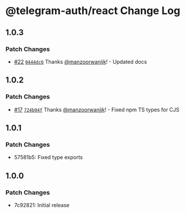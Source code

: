 # @telegram-auth/react Change Log

## 1.0.3

### Patch Changes

- [#22](https://github.com/manzoorwanijk/telegram-auth/pull/22) [`0444dc6`](https://github.com/manzoorwanijk/telegram-auth/commit/0444dc663acae11117a44cc4284a9f773a758328) Thanks [@manzoorwanijk](https://github.com/manzoorwanijk)! - Updated docs

## 1.0.2

### Patch Changes

- [#17](https://github.com/manzoorwanijk/telegram-auth/pull/17) [`724b94f`](https://github.com/manzoorwanijk/telegram-auth/commit/724b94f889d18f46deaf54e76c3f8d038c9225bf) Thanks [@manzoorwanijk](https://github.com/manzoorwanijk)! - Fixed npm TS types for CJS

## 1.0.1

### Patch Changes

- 57581b5: Fixed type exports

## 1.0.0

### Patch Changes

- 7c92821: Initial release
